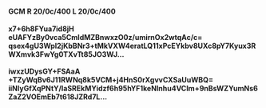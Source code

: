 #### GCM R 20/0c/400 L 20/0c/400
**x7+6h8FYua7id8jH**<br/>**eUAFYzBy0vca5CmldMZBnwxzO0z/umirnOx2wtqAc/c=**<br/>**qsex4gU3Wpl2jKbBNr3+tMkVXW4eratLQ11xPcEYkbv8UXc8pY7Kyux3RWXmvk3FwYg0TXvTt85JO3WJ...**<br/><br/>
**iwxzUDysGY+FSAaA**<br/>**+TZyWqBv6J11RWNq8k5VCM+j4HnS0rXgvvCXSaUuWBQ=**<br/>**iiNlyGfXqPNtY/IaSREkMYidzf6h95hYF1keNInhu4VCIm+9nBsWZYumNs6ZaZ2VOEmEb7t618JZRd7L...**